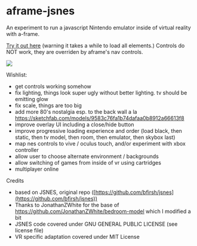 # aframe-jsnes
An experiment to run a javascript Nintendo emulator inside of virtual reality with a-frame.

[Try it out here](https://kfarr.github.io/aframe-jsnes/) (warning it takes a while to load all elements.) Controls do NOT work, they are overriden by aframe's nav controls.

<img src="https://kfarr.github.io/aframe-jsnes/assets/aframe-jsnes-screenshot.jpg" />

Wishlist:
* get controls working somehow
* fix lighting, things look super ugly without better lighting. tv should be emitting glow
* fix scale, things are too big
* add more 80's nostalgia esp. to the back wall a la https://sketchfab.com/models/9583c76fa1b74dafaa0b8912a66613f8
* improve overlay UI including a close/hide button
* improve progressive loading experience and order (load black, then static, then tv model, then room, then emulator, then skybox last)
* map nes controls to vive / oculus touch, and/or experiment with xbox controller
* allow user to choose alternate environment / backgrounds
* allow switching of games from inside of vr using cartridges
* multiplayer online

Credits
- based on JSNES, original repo ([https://github.com/bfirsh/jsnes](https://github.com/bfirsh/jsnes))
- Thanks to JonathanZWhite for the base of https://github.com/JonathanZWhite/bedroom-model which I modified a bit
- JSNES code covered under GNU GENERAL PUBLIC LICENSE (see license file)
- VR specific adaptation covered under MIT License
